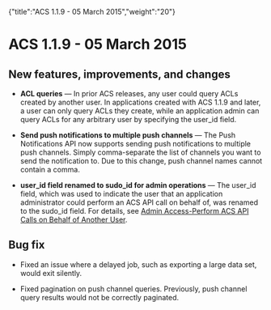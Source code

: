 {"title":"ACS 1.1.9 - 05 March 2015","weight":"20"} 

# ACS 1.1.9 - 05 March 2015

## New features, improvements, and changes

*   **ACL queries** — In prior ACS releases, any user could query ACLs created by another user. In applications created with ACS 1.1.9 and later, a user can only query ACLs they create, while an application admin can query ACLs for any arbitrary user by specifying the user\_id field.
    
*   **Send push notifications to multiple push channels** — The Push Notifications API now supports sending push notifications to multiple push channels. Simply comma-separate the list of channels you want to send the notification to. Due to this change, push channel names cannot contain a comma.
    
*   **user\_id field renamed to sudo\_id for admin operations** — The user\_id field, which was used to indicate the user that an application administrator could perform an ACS API call on behalf of, was renamed to the sudo\_id field. For details, see [Admin Access-Perform ACS API Calls on Behalf of Another User](/docs/appc/Mobile_Backend_Services/Mobile_Backend_Services_Guide/Admin_Access/).
    

## Bug fix

*   Fixed an issue where a delayed job, such as exporting a large data set, would exit silently.
    
*   Fixed pagination on push channel queries. Previously, push channel query results would not be correctly paginated.